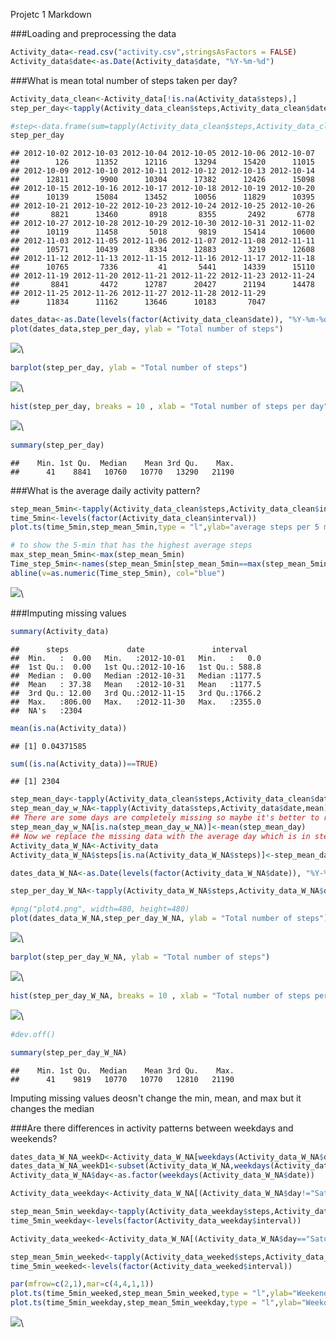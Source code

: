 Projetc 1 Markdown

###Loading and preprocessing the data

```r
Activity_data<-read.csv("activity.csv",stringsAsFactors = FALSE)
Activity_data$date<-as.Date(Activity_data$date, "%Y-%m-%d")
```

###What is mean total number of steps taken per day?

```r
Activity_data_clean<-Activity_data[!is.na(Activity_data$steps),]
step_per_day<-tapply(Activity_data_clean$steps,Activity_data_clean$date,sum)

#step<-data.frame(sum=tapply(Activity_data_clean$steps,Activity_data_clean$date,sum))
step_per_day
```

```
## 2012-10-02 2012-10-03 2012-10-04 2012-10-05 2012-10-06 2012-10-07 
##        126      11352      12116      13294      15420      11015 
## 2012-10-09 2012-10-10 2012-10-11 2012-10-12 2012-10-13 2012-10-14 
##      12811       9900      10304      17382      12426      15098 
## 2012-10-15 2012-10-16 2012-10-17 2012-10-18 2012-10-19 2012-10-20 
##      10139      15084      13452      10056      11829      10395 
## 2012-10-21 2012-10-22 2012-10-23 2012-10-24 2012-10-25 2012-10-26 
##       8821      13460       8918       8355       2492       6778 
## 2012-10-27 2012-10-28 2012-10-29 2012-10-30 2012-10-31 2012-11-02 
##      10119      11458       5018       9819      15414      10600 
## 2012-11-03 2012-11-05 2012-11-06 2012-11-07 2012-11-08 2012-11-11 
##      10571      10439       8334      12883       3219      12608 
## 2012-11-12 2012-11-13 2012-11-15 2012-11-16 2012-11-17 2012-11-18 
##      10765       7336         41       5441      14339      15110 
## 2012-11-19 2012-11-20 2012-11-21 2012-11-22 2012-11-23 2012-11-24 
##       8841       4472      12787      20427      21194      14478 
## 2012-11-25 2012-11-26 2012-11-27 2012-11-28 2012-11-29 
##      11834      11162      13646      10183       7047
```



```r
dates_data<-as.Date(levels(factor(Activity_data_clean$date)), "%Y-%m-%d")
plot(dates_data,step_per_day, ylab = "Total number of steps")
```

![](PA1_template_files/figure-html/unnamed-chunk-3-1.png)\

```r
barplot(step_per_day, ylab = "Total number of steps")
```

![](PA1_template_files/figure-html/unnamed-chunk-3-2.png)\

```r
hist(step_per_day, breaks = 10 , xlab = "Total number of steps per day",main="Histogram: steps per day")
```

![](PA1_template_files/figure-html/unnamed-chunk-3-3.png)\

```r
summary(step_per_day)
```

```
##    Min. 1st Qu.  Median    Mean 3rd Qu.    Max. 
##      41    8841   10760   10770   13290   21190
```



###What is the average daily activity pattern? 

```r
step_mean_5min<-tapply(Activity_data_clean$steps,Activity_data_clean$interval,mean)
time_5min<-levels(factor(Activity_data_clean$interval))
plot.ts(time_5min,step_mean_5min,type = "l",ylab="average steps per 5 min", xlab="5-min hrmin")

# to show the 5-min that has the highest average steps
max_step_mean_5min<-max(step_mean_5min)
Time_step_5min<-names(step_mean_5min[step_mean_5min==max(step_mean_5min)])
abline(v=as.numeric(Time_step_5min), col="blue")
```

![](PA1_template_files/figure-html/unnamed-chunk-4-1.png)\



###Imputing missing values

```r
summary(Activity_data)
```

```
##      steps             date               interval     
##  Min.   :  0.00   Min.   :2012-10-01   Min.   :   0.0  
##  1st Qu.:  0.00   1st Qu.:2012-10-16   1st Qu.: 588.8  
##  Median :  0.00   Median :2012-10-31   Median :1177.5  
##  Mean   : 37.38   Mean   :2012-10-31   Mean   :1177.5  
##  3rd Qu.: 12.00   3rd Qu.:2012-11-15   3rd Qu.:1766.2  
##  Max.   :806.00   Max.   :2012-11-30   Max.   :2355.0  
##  NA's   :2304
```

```r
mean(is.na(Activity_data))
```

```
## [1] 0.04371585
```

```r
sum((is.na(Activity_data))==TRUE)
```

```
## [1] 2304
```

```r
step_mean_day<-tapply(Activity_data_clean$steps,Activity_data_clean$date,mean)
step_mean_day_w_NA<-tapply(Activity_data$steps,Activity_data$date,mean)
## There are some days are completely missing so maybe it's better to replace them with average over all
step_mean_day_w_NA[is.na(step_mean_day_w_NA)]<-mean(step_mean_day)
## Now we replace the missing data with the average day which is in step_mean_day_w_NA 
Activity_data_W_NA<-Activity_data
Activity_data_W_NA$steps[is.na(Activity_data_W_NA$steps)]<-step_mean_day_w_NA[as.character(Activity_data_W_NA$date[is.na(Activity_data_W_NA$steps)])]

dates_data_W_NA<-as.Date(levels(factor(Activity_data_W_NA$date)), "%Y-%m-%d")

step_per_day_W_NA<-tapply(Activity_data_W_NA$steps,Activity_data_W_NA$date,sum)

#png("plot4.png", width=480, height=480)
plot(dates_data_W_NA,step_per_day_W_NA, ylab = "Total number of steps")
```

![](PA1_template_files/figure-html/unnamed-chunk-5-1.png)\

```r
barplot(step_per_day_W_NA, ylab = "Total number of steps")
```

![](PA1_template_files/figure-html/unnamed-chunk-5-2.png)\

```r
hist(step_per_day_W_NA, breaks = 10 , xlab = "Total number of steps per day",main="Histogram: steps per day")
```

![](PA1_template_files/figure-html/unnamed-chunk-5-3.png)\

```r
#dev.off()

summary(step_per_day_W_NA)
```

```
##    Min. 1st Qu.  Median    Mean 3rd Qu.    Max. 
##      41    9819   10770   10770   12810   21190
```



Imputing missing values deosn't change the min, mean, and max but it changes the median

###Are there differences in activity patterns between weekdays and weekends?

```r
dates_data_W_NA_weekD<-Activity_data_W_NA[weekdays(Activity_data_W_NA$date)!="Saturday"|weekdays(Activity_data_W_NA$date)!="Sunday",]
dates_data_W_NA_weekD1<-subset(Activity_data_W_NA,weekdays(Activity_data_W_NA$date)!="Saturday"|weekdays(Activity_data_W_NA$date)!="Sunday")
Activity_data_W_NA$day<-as.factor(weekdays(Activity_data_W_NA$date))

Activity_data_weekday<-Activity_data_W_NA[(Activity_data_W_NA$day!="Saturday"&Activity_data_W_NA$day!="Sunday"),]

step_mean_5min_weekday<-tapply(Activity_data_weekday$steps,Activity_data_weekday$interval,mean)
time_5min_weekday<-levels(factor(Activity_data_weekday$interval))

Activity_data_weeked<-Activity_data_W_NA[(Activity_data_W_NA$day=="Saturday"|Activity_data_W_NA$day=="Sunday"),]

step_mean_5min_weeked<-tapply(Activity_data_weeked$steps,Activity_data_weeked$interval,mean)
time_5min_weeked<-levels(factor(Activity_data_weeked$interval))

par(mfrow=c(2,1),mar=c(4,4,1,1))
plot.ts(time_5min_weeked,step_mean_5min_weeked,type = "l",ylab="Weekend", xlab="5-min hrmin")
plot.ts(time_5min_weekday,step_mean_5min_weekday,type = "l",ylab="Weekday", xlab="5-min hrmin")
```

![](PA1_template_files/figure-html/unnamed-chunk-6-1.png)\
